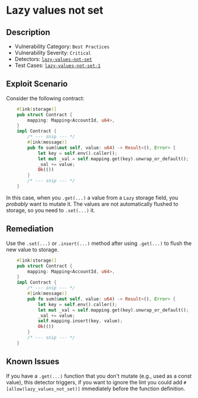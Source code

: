 # Lazy values not set

## Description

- Vulnerability Category: `Best Practices`
- Vulnerability Severity: `Critical`
- Detectors: [`lazy-values-not-set`](https://github.com/CoinFabrik/scout/tree/main/lazy-values-not-set/)
- Test Cases: [`lazy-values-not-set-1`](https://github.com/CoinFabrik/scout/tree/main/test-cases/lazy-values-not-set/lazy-values-not-set-1)

## Exploit Scenario

Consider the following contract:

```rust
    #[ink(storage)]
    pub struct Contract {
        mapping: Mapping<AccountId, u64>,
    }
    impl Contract {
        /* --- snip --- */
        #[ink(message)]
        pub fn sum(&mut self, value: u64) -> Result<(), Error> {
            let key = self.env().caller();
            let mut _val = self.mapping.get(key).unwrap_or_default();
            _val += value;
            Ok(())
        }
        /* --- snip --- */
    }
```

In this case, when you `.get(...)` a value from a `Lazy` storage field, you _probably_ want to mutate it. The values are not automatically flushed to storage, so you need to `.set(...)` it.

## Remediation

Use the `.set(...)` or `.insert(...)` method after using `.get(...)` to flush the new value to storage.

```rust
    #[ink(storage)]
    pub struct Contract {
        mapping: Mapping<AccountId, u64>,
    }
    impl Contract {
        /* --- snip --- */
        #[ink(message)]
        pub fn sum(&mut self, value: u64) -> Result<(), Error> {
            let key = self.env().caller();
            let mut _val = self.mapping.get(key).unwrap_or_default();
            _val += value;
            self.mapping.insert(key, value);
            Ok(())
        }
        /* --- snip --- */
    }
```

## Known Issues

If you have a `.get(...)` function that you don't mutate (e.g., used as a const value), this detector triggers, if you want to ignore the lint you could add `#[allow(lazy_values_not_set)]` immediately before the function definition.
